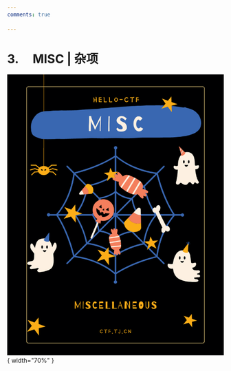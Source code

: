 ```yaml
---
comments: true

---
```


# 3. &nbsp; &nbsp; MISC | 杂项

<div class="center-table" markdown>

![杂项](../assets/covers/MISC.png){ width="70%" }

</div>